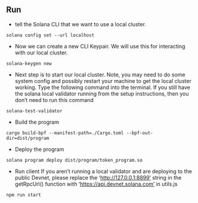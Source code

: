 ## Run
* tell the Solana CLI that we want to use a local cluster.
```
solana config set --url localhost
```

* Now we can create a new CLI Keypair. We will use this for interacting with our local cluster.
```
solana-keygen new
```
* Next step is to start our local cluster. Note, you may need to do some system config and possibly restart your machine to get the local cluster working. Type the following command into the terminal. If you still have the solana local validator running from the setup instructions, then you don’t need to run this command
```
solana-test-validator
```
* Build the program
```
cargo build-bpf --manifest-path=./Cargo.toml --bpf-out-dir=dist/program
```
* Deploy the program
```
solana program deploy dist/program/token_program.so
```
* Run client
If you aren’t running a local validator and are deploying to the public Devnet, please replace the ‘http://127.0.0.1:8899’ string in the getRpcUrl() function with ‘https://api.devnet.solana.com’ in utils.js
```
npm run start
```